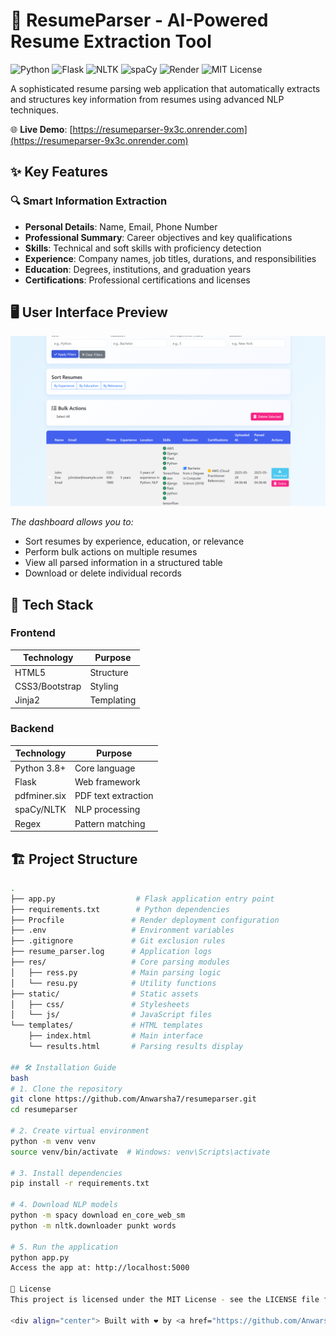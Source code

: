 # 📄 ResumeParser - AI-Powered Resume Extraction Tool

![Python](https://img.shields.io/badge/Python-3.8+-blue?logo=python)
![Flask](https://img.shields.io/badge/Flask-2.3-green?logo=flask)
![NLTK](https://img.shields.io/badge/NLTK-3.8.1-orange)
![spaCy](https://img.shields.io/badge/spaCy-3.7-red)
![Render](https://img.shields.io/badge/Hosted%20on-Render-46B3E6?logo=render)
![MIT License](https://img.shields.io/badge/License-MIT-yellow)

A sophisticated resume parsing web application that automatically extracts and structures key information from resumes using advanced NLP techniques.

🌐 **Live Demo**: [https://resumeparser-9x3c.onrender.com](https://resumeparser-9x3c.onrender.com)

## ✨ Key Features

### 🔍 Smart Information Extraction
- **Personal Details**: Name, Email, Phone Number
- **Professional Summary**: Career objectives and key qualifications
- **Skills**: Technical and soft skills with proficiency detection
- **Experience**: Company names, job titles, durations, and responsibilities
- **Education**: Degrees, institutions, and graduation years
- **Certifications**: Professional certifications and licenses

## 🖥️ User Interface Preview

![Resume Management Dashboard](images/image.png)

*The dashboard allows you to:*
- Sort resumes by experience, education, or relevance
- Perform bulk actions on multiple resumes
- View all parsed information in a structured table
- Download or delete individual records

## 🚀 Tech Stack

### Frontend
| Technology | Purpose |
|------------|---------|
| HTML5 | Structure |
| CSS3/Bootstrap | Styling |
| Jinja2 | Templating |

### Backend
| Technology | Purpose |
|------------|---------|
| Python 3.8+ | Core language |
| Flask | Web framework |
| pdfminer.six | PDF text extraction |
| spaCy/NLTK | NLP processing |
| Regex | Pattern matching |

## 🏗️ Project Structure

```bash
.
├── app.py                  # Flask application entry point
├── requirements.txt        # Python dependencies
├── Procfile               # Render deployment configuration
├── .env                   # Environment variables
├── .gitignore             # Git exclusion rules
├── resume_parser.log      # Application logs
├── res/                   # Core parsing modules
│   ├── ress.py            # Main parsing logic
│   └── resu.py            # Utility functions
├── static/                # Static assets
│   ├── css/               # Stylesheets
│   └── js/                # JavaScript files
└── templates/             # HTML templates
    ├── index.html         # Main interface
    └── results.html       # Parsing results display

## 🛠️ Installation Guide
bash
# 1. Clone the repository
git clone https://github.com/Anwarsha7/resumeparser.git
cd resumeparser

# 2. Create virtual environment
python -m venv venv
source venv/bin/activate  # Windows: venv\Scripts\activate

# 3. Install dependencies
pip install -r requirements.txt

# 4. Download NLP models
python -m spacy download en_core_web_sm
python -m nltk.downloader punkt words

# 5. Run the application
python app.py
Access the app at: http://localhost:5000

📜 License
This project is licensed under the MIT License - see the LICENSE file for details.

<div align="center"> Built with ❤️ by <a href="https://github.com/Anwarsha7">Anwar Sha</a> </div> ```
